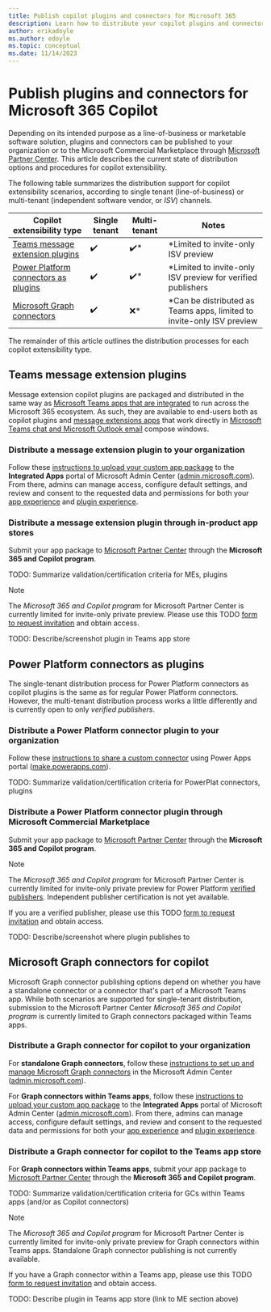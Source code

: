 ```yaml
---
title: Publish copilot plugins and connectors for Microsoft 365
description: Learn how to distribute your copilot plugins and connectors to your organization or the Microsoft Commercial Marketplace
author: erikadoyle
ms.author: edoyle
ms.topic: conceptual
ms.date: 11/14/2023
---
```


# Publish plugins and connectors for Microsoft 365 Copilot

Depending on its intended purpose as a line-of-business or marketable software solution, plugins and connectors can be published to your organization or to the Microsoft Commercial Marketplace through [Microsoft Partner Center](https://partner.microsoft.com). This article describes the current state of distribution options and procedures for copilot extensibility.

The following table summarizes the distribution support for copilot extensibility scenarios, according to single tenant (line-of-business) or multi-tenant (independent software vendor, or *ISV*) channels.

|Copilot extensibility type  | Single tenant  | Multi-tenant| Notes|
|----------|-----------|------------|-----------|
|[Teams message extension plugins](#teams-message-extension-plugins) | ✔️ |✔️*| *Limited to invite-only ISV preview|
|[Power Platform connectors as plugins](#power-platform-connectors-as-plugins)| ✔️|✔️*|*Limited to invite-only ISV preview for verified publishers|
|[Microsoft Graph connectors](#microsoft-graph-connectors-for-copilot)| ✔️| ❌*| *Can be distributed as Teams apps, limited to invite-only ISV preview|

The remainder of this article outlines the distribution processes for each copilot extensibility type.

## Teams message extension plugins

Message extension copilot plugins are packaged and distributed in the same way as [Microsoft Teams apps that are integrated](/microsoft-365/admin/manage/test-and-deploy-microsoft-365-apps) to run across the Microsoft 365 ecosystem. As such, they are available to end-users both as copilot plugins and [message extensions apps](/microsoftteams/platform/m365-apps/extend-m365-teams-message-extension) that work directly in [Microsoft Teams chat and Microsoft Outlook email](/microsoftteams/platform/m365-apps/overview#personal-tabs-and-messaging-extensions-in-outlook-and-microsoft-365-app) compose windows.

### Distribute a message extension plugin to your organization

Follow these [instructions to upload your custom app package](/microsoft-365/admin/manage/teams-apps-work-on-outlook-and-m365#upload-custom-teams-apps-that-work-on-outlook-and-the-microsoft-365-app) to the **Integrated Apps** portal of Microsoft Admin Center ([admin.microsoft.com](https://admin.microsoft.com)). From there, admins can manage access, configure default settings, and review and consent to the requested data and permissions for both your [app experience](/microsoft-365/admin/manage/teams-apps-work-on-outlook-and-m365#how-to-manage-the-availability-of-an-app-in-your-organization) and [plugin experience](/microsoft-365/admin/manage/manage-plugins-for-copilot-in-integrated-apps).

### Distribute a message extension plugin through in-product app stores

Submit your app package to [Microsoft Partner Center](https://partner.microsoft.com) through the **Microsoft 365 and Copilot program**.

TODO: Summarize validation/certification criteria for MEs, plugins

> [!NOTE]
> The *Microsoft 365 and Copilot program* for Microsoft Partner Center is currently limited for invite-only private preview. Please use this TODO [form to request invitation](https://www.microsoft.com/microsoft-365/blog/2023/05/09/introducing-the-microsoft-365-copilot-early-access-program-and-new-capabilities-in-copilot/) and obtain access.

TODO: Describe/screenshot plugin in Teams app store

## Power Platform connectors as plugins

The single-tenant distribution process for Power Platform connectors as copilot plugins is the same as for regular Power Platform connectors. However, the multi-tenant distribution process works a little differently and is currently open to only *verified publishers*.

### Distribute a Power Platform connector plugin to your organization

Follow these [instructions to share a custom connector](/connectors/custom-connectors/share) using Power Apps portal ([make.powerapps.com](https://make.powerapps.com)).

TODO: Summarize validation/certification criteria for PowerPlat connectors, plugins

### Distribute a Power Platform connector plugin through Microsoft Commercial Marketplace

Submit your app package to [Microsoft Partner Center](https://partner.microsoft.com) through the **Microsoft 365 and Copilot program**.

> [!NOTE]
> The *Microsoft 365 and Copilot program* for Microsoft Partner Center is currently limited for invite-only private preview for Power Platform [verified publishers](/connectors/custom-connectors/certification-submission). Independent publisher certification is not yet available.
>
> If you are a verified publisher, please use this TODO [form to request invitation](https://www.microsoft.com/microsoft-365/blog/2023/05/09/introducing-the-microsoft-365-copilot-early-access-program-and-new-capabilities-in-copilot/) and obtain access.

TODO: Describe/screenshot where plugin publishes to

## Microsoft Graph connectors for copilot

Microsoft Graph connector publishing options depend on whether you have a standalone connector or a connector that's part of a Microsoft Teams app. While both scenarios are supported for single-tenant distribution, submission to the Microsoft Partner Center *Microsoft 365 and Copilot program* is currently limited to Graph connectors packaged within Teams apps.

### Distribute a Graph connector for copilot to your organization

For **standalone Graph connectors**, follow these [instructions to set up and manage Microsoft Graph connectors](/microsoftsearch/configure-connector) in the Microsoft Admin Center ([admin.microsoft.com](https://admin.microsoft.com)).

For **Graph connectors within Teams apps**, follow these [instructions to upload your custom app package](/microsoft-365/admin/manage/teams-apps-work-on-outlook-and-m365#upload-custom-teams-apps-that-work-on-outlook-and-the-microsoft-365-app) to the **Integrated Apps** portal of Microsoft Admin Center ([admin.microsoft.com](https://admin.microsoft.com)). From there, admins can manage access, configure default settings, and review and consent to the requested data and permissions for both your [app experience](/microsoft-365/admin/manage/teams-apps-work-on-outlook-and-m365#how-to-manage-the-availability-of-an-app-in-your-organization) and [plugin experience](/microsoft-365/admin/manage/manage-plugins-for-copilot-in-integrated-apps).

### Distribute a Graph connector for copilot to the Teams app store

For **Graph connectors within Teams apps**, submit your app package to [Microsoft Partner Center](https://partner.microsoft.com) through the **Microsoft 365 and Copilot program**.

TODO: Summarize validation/certification criteria for GCs within Teams apps (and/or as Copilot connectors)

> [!NOTE]
> The *Microsoft 365 and Copilot program* for Microsoft Partner Center is currently limited for invite-only private preview for Graph connectors within Teams apps. Standalone Graph connector publishing is not currently available.
>
> If you have a Graph connector within a Teams app, please use this TODO [form to request invitation](https://www.microsoft.com/microsoft-365/blog/2023/05/09/introducing-the-microsoft-365-copilot-early-access-program-and-new-capabilities-in-copilot/) and obtain access.

TODO: Describe plugin in Teams app store (link to ME section above)

